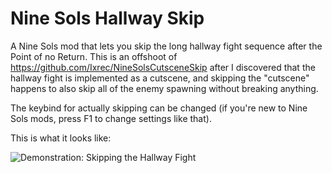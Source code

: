 # Nine Sols Hallway Skip

A Nine Sols mod that lets you skip the long hallway fight sequence after the Point of no Return. This is an offshoot of https://github.com/Ixrec/NineSolsCutsceneSkip after I discovered that the hallway fight is implemented as a cutscene, and skipping the "cutscene" happens to also skip all of the enemy spawning without breaking anything.

The keybind for actually skipping can be changed (if you're new to Nine Sols mods, press F1 to change settings like that).

This is what it looks like:

![Demonstration: Skipping the Hallway Fight](https://github.com/Ixrec/NineSolsHallwaySkip/blob/main/hallway_demo.gif?raw=true)